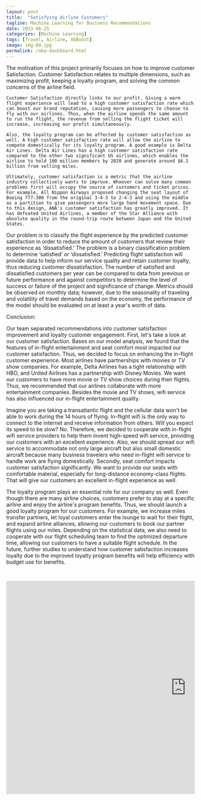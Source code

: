 ```yaml
---
layout: post
title:  "Satisfying Airline Customers"
tagline: Machine Learning for Business Recommendations
date: 2023-06-25
categories: [Machine Learning]
tags: [Travel, Airline, XGBoost]
image: img-04.jpg
permalink: /nba-dashboard.html
---
```



  The motivation of this project primarily focuses on how to improve customer Satisfaction. Customer Satisfaction relates to multiple dimensions, such as maximizing profit, keeping a loyalty program, and solving the common concerns of the airline field.

	Customer Satisfaction directly links to our profit. Giving a warm flight experience will lead to a high customer satisfaction rate which can boost our brand reputation, causing more passengers to choose to fly with our airlines. Thus, when the airline spends the same amount to run the flight, the revenue from selling the flight ticket will increase, increasing our profit simultaneously.

	Also, the loyalty program can be affected by customer satisfaction as well. A high customer satisfaction rate will allow the airline to compete domestically for its loyalty program. A good example is Delta Air Lines. Delta Air Lines has a high customer satisfaction rate compared to the other two significant US airlines, which enables the airline to hold 100 million members by 2020 and generate around $6.1 billion from selling miles.

	Ultimately, customer satisfaction is a metric that the airline industry collectively wants to improve. Whoever can solve many common problems first will occupy the source of customers and ticket prices. For example, All Nippon Airways proposed changing the seat layout of Boeing 777-300 from the original 3-4-3 to 2-4-3 and using the middle as a partition to give passengers more large hand movement space. Due to this design, ANA's customer satisfaction has greatly improved. It has defeated United Airlines, a member of the Star Alliance with absolute quality in the round-trip route between Japan and the United States.

  Our problem is to classify the flight experience by the predicted customer satisfaction in order to reduce the amount of customers that review their experience as ‘dissatisfied.’ The problem is a binary classification problem to determine ‘satisfied’ or ‘dissatisfied.’ Predicting flight satisfaction will provide data to help inform our service quality and retain customer loyalty, thus reducing customer dissatisfaction. The number of satisfied and dissatisfied customers per year can be compared to data from previous or future performance and against competitors to determine the level of success or failure of the project and significance of change. Metrics should be observed on monthly data; however, due to the seasonality of traveling and volatility of travel demands based on the economy, the performance of the model should be evaluated on at least a year's worth of data.
  
  
Conclusion:

Our team separated recommendations into customer satisfaction improvement and loyalty customer engagement. First, let's take a look at our customer satisfaction. Bases on our model analysis, we found that the features of in-flight entertainment and seat comfort most impacted our customer satisfaction. Thus, we decided to focus on enhancing the in-flight customer experience. Most airlines have partnerships with movies or TV show companies. For example, Delta Airlines has a tight relationship with HBO, and  United Airlines has a partnership with Disney Movies. We want our customers to have more movie or TV show choices during their flights. Thus, we recommended that our airlines collaborate with more entertainment companies. Besides the movie and TV shows, wifi service has also influenced our in-flight entertainment quality.

Imagine you are taking a transatlantic flight and the cellular data won't be able to work during the 14 hours of flying. In-flight wifi is the only way to connect to the internet and receive information from others. Will you expect its speed to be slow? No. Therefore, we decided to cooperate with in-flight wifi service providers to help them invent high-speed wifi service, providing our customers with an excellent experience. Also, we should spread our wifi service to accommodate not only large aircraft but also small domestic aircraft because many business travelers who need in-flight wifi service to handle work are flying domestically. Secondly, seat comfort impacts customer satisfaction significantly. We want to provide our seats with comfortable material, especially for long-distance economy-class flights. That will give our customers an excellent in-flight experience as well.

The loyalty program plays an essential role for our company as well. Even though there are many airline choices, customers prefer to stay at a specific airline and enjoy the airline's program benefits. Thus, we should launch a good loyalty program for our customers. For example, we increase miles transfer partners, let loyal customers enter the lounge to wait for their flight, and expand airline alliances, allowing our customers to book our partner flights using our miles. Depending on the statistical data, we also need to cooperate with our flight scheduling team to find the optimized departure time, allowing our customers to have a suitable flight schedule. In the future, further studies to understand how customer satisfaction increases loyalty due to the improved loyalty program benefits will help efficiency with budget use for benefits.

<pre><code>

<iframe src="https://docs.google.com/presentation/d/e/2PACX-1vSPVdvnh6_n2m8Gqe796MWW5qKdA4gqBcwighbpVspyW28pkXfZvuAeB9IiIQffNQ2OWbdCwwotJb9q/embed?start=false&loop=true&delayms=3000" frameborder="0" width="960" height="569" allowfullscreen="true" mozallowfullscreen="true" webkitallowfullscreen="true"></iframe>

</code></pre>